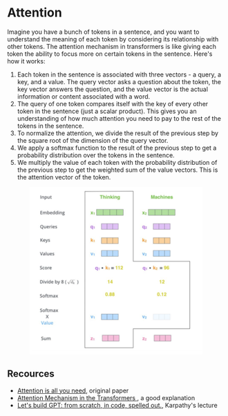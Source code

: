 # Attention

Imagine you have a bunch of tokens in a sentence, and you want to understand the meaning of each token by considering
its
relationship with other tokens. The attention mechanism in transformers is like giving each token the ability to focus
more on certain tokens in the sentence. Here's how it works:

1. Each token in the sentence is associated with three vectors - a query, a key, and a value. The query vector asks a
   question about the token, the key vector answers the question, and the value vector is the actual information or
   content associated with a word.
2. The query of one token compares itself with the key of every other token in the sentence (just a scalar product).
   This gives you an
   understanding of how much attention you need to pay to the rest of the tokens in the sentence.
3. To normalize the attention, we divide the result of the previous step by the square root of the dimension of the
   query vector.
4. We apply a softmax function to the result of the previous step to get a probability distribution over the tokens in
   the sentence.
5. We multiply the value of each token with the probability distribution of the previous step to get the weighted sum
   of the value vectors. This is the attention vector of the token.

<p align="center">
  <img src="illustration_attention.png"  width="400" >
</p>

## Recources

- [Attention is all you need](https://arxiv.org/pdf/1706.03762.pdf), original paper
- [Attention Mechanism in the Transformers
  ](https://medium.com/@sagarpatiler/attention-mechanism-in-the-transformers-fd067df25ea), a good explanation
- [Let's build GPT: from scratch, in code, spelled out.](https://www.youtube.com/watch?v=kCc8FmEb1nY), Karpathy's
  lecture